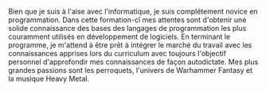 Bien que je suis à l'aise avec l'informatique, je suis complétement novice en programmation.
Dans cette formation-cî mes attentes sont d'obtenir une solide connaissance des bases des langages de programmation les plus couramment utilisés en développement de logiciels. 
En terminant le programme, je m'attend à être prêt à intégrer le marché du travail avec les connaissances apprises lors du curriculum avec toujours l'objectif personnel d'approfondir mes connaissances de façon autodictate. 
Mes plus grandes passions sont les perroquets, l'univers de Warhammer Fantasy et la musique Heavy Metal. 
